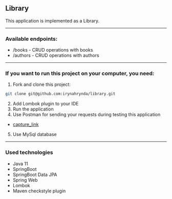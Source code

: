 ## Library

This application is implemented as a Library.
- --

### Available endpoints:
- /books - CRUD operations with books
- /authors - CRUD operations with authors
- --

### If you want to run this project on your computer, you need:
1. Fork and clone this project:
```bash
git clone git@github.com:irynahrynda/library.git
```
2. Add Lombok plugin to your IDE
3. Run the application
4. Use Postman for sending your requests during testing this application
- [capture_link](https://prnt.sc/SkB3g-4DrEUu)
5. Use MySql database
- --

### Used technologies
- Java 11
- SpringBoot
- SpringBoot Data JPA
- Spring Web
- Lombok
- Maven checkstyle plugin

